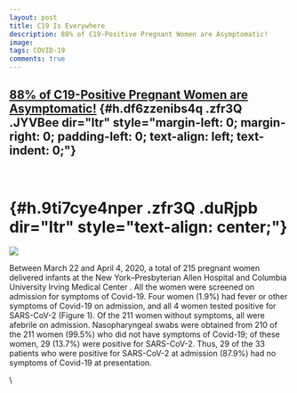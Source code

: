 ```yaml
---
layout: post
title: C19 Is Everywhere
description: 88% of C19-Positive Pregnant Women are Asymptomatic!
image: 
tags: COVID-19
comments: true
---
```


[88% of C19-Positive Pregnant Women are Asymptomatic!](https://www.google.com/url?q=https%3A%2F%2Fwww.nejm.org%2Fdoi%2Ffull%2F10.1056%2FNEJMc2009316&sa=D&sntz=1&usg=AFQjCNGt7ykusw0X3p4Ekp1vXJDktZxFMQ) {#h.df6zzenibs4q .zfr3Q .JYVBee dir="ltr" style="margin-left: 0; margin-right: 0; padding-left: 0; text-align: left; text-indent: 0;"}
--------------------------------------------------------------------------------------------------------------------------------------------------------------------------------------------------------

\
 {#h.9ti7cye4nper .zfr3Q .duRjpb dir="ltr" style="text-align: center;"}
=

[![](https://lh6.googleusercontent.com/Sh6_PHnqcfsTDKETXdIhqhDrCVhZp-IrcDPFyp55ikylURC2dF-KemXLET-N26T3U80s9Qq-s_6FBc-RIBpoBXegGAKznTc2ohkoB-1SBL2o3I71fw=w1280)](https://www.google.com/url?q=https%3A%2F%2Fredcap.med.usc.edu%2Fsurveys%2F%3Fs%3DJ7KEL4YTKT&sa=D&sntz=1&usg=AFQjCNGgmJPVlIxKzdq9Pd16K5HC0kstRQ)

Between March 22 and April 4, 2020, a total of 215 pregnant women
delivered infants at the New York–Presbyterian Allen Hospital and
Columbia University Irving Medical Center . All the women were screened
on admission for symptoms of Covid-19. Four women (1.9%) had fever or
other symptoms of Covid-19 on admission, and all 4 women tested positive
for SARS-CoV-2 (Figure 1). Of the 211 women without symptoms, all were
afebrile on admission. Nasopharyngeal swabs were obtained from 210 of
the 211 women (99.5%) who did not have symptoms of Covid-19; of these
women, 29 (13.7%) were positive for SARS-CoV-2. Thus, 29 of the 33
patients who were positive for SARS-CoV-2 at admission (87.9%) had no
symptoms of Covid-19 at presentation.

\
